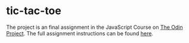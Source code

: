 # tic-tac-toe

The project is an final assignment in the JavaScript Course on [The Odin Project](https://www.theodinproject.com/).  The full assignment instructions can be found [here](https://www.theodinproject.com/lessons/node-path-javascript-tic-tac-toe).
